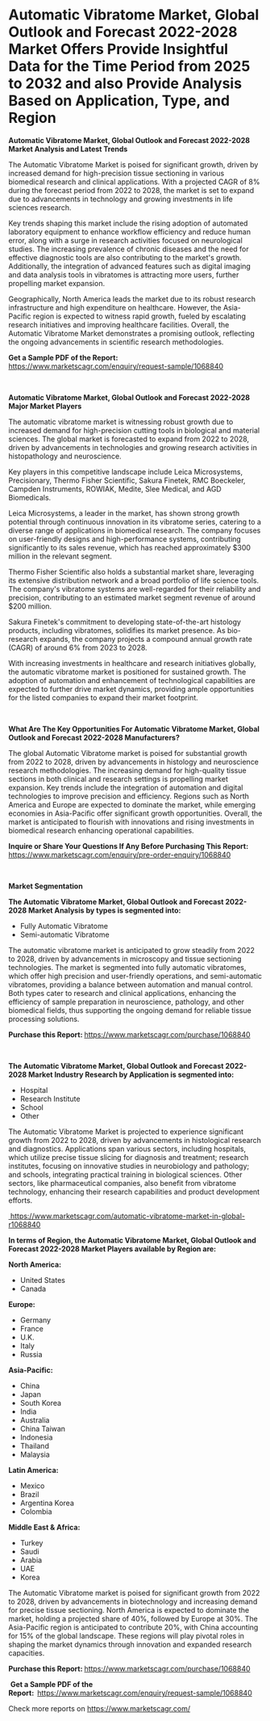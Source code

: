 <p><h1>Automatic Vibratome Market, Global Outlook and Forecast 2022-2028 Market Offers Provide Insightful Data for the Time Period from 2025 to 2032 and also Provide Analysis Based on Application, Type, and Region</h1></p><p><strong>Automatic Vibratome Market, Global Outlook and Forecast 2022-2028 Market Analysis and Latest Trends</strong></p>
<p><p>The Automatic Vibratome Market is poised for significant growth, driven by increased demand for high-precision tissue sectioning in various biomedical research and clinical applications. With a projected CAGR of 8% during the forecast period from 2022 to 2028, the market is set to expand due to advancements in technology and growing investments in life sciences research. </p><p>Key trends shaping this market include the rising adoption of automated laboratory equipment to enhance workflow efficiency and reduce human error, along with a surge in research activities focused on neurological studies. The increasing prevalence of chronic diseases and the need for effective diagnostic tools are also contributing to the market's growth. Additionally, the integration of advanced features such as digital imaging and data analysis tools in vibratomes is attracting more users, further propelling market expansion.</p><p>Geographically, North America leads the market due to its robust research infrastructure and high expenditure on healthcare. However, the Asia-Pacific region is expected to witness rapid growth, fueled by escalating research initiatives and improving healthcare facilities. Overall, the Automatic Vibratome Market demonstrates a promising outlook, reflecting the ongoing advancements in scientific research methodologies.</p></p>
<p><strong>Get a Sample PDF of the Report:&nbsp;</strong> <a href="https://www.marketscagr.com/enquiry/request-sample/1068840?utm_campaign=3117&utm_medium=2&utm_source=Github&utm_content=ia&utm_term=21032025&utm_id=automatic-vibratome-market-global-outlook-and-forecast-2022-2028">https://www.marketscagr.com/enquiry/request-sample/1068840</a></p>
<p>&nbsp;</p>
<p><strong>Automatic Vibratome Market, Global Outlook and Forecast 2022-2028 Major Market Players</strong></p>
<p><p>The automatic vibratome market is witnessing robust growth due to increased demand for high-precision cutting tools in biological and material sciences. The global market is forecasted to expand from 2022 to 2028, driven by advancements in technologies and growing research activities in histopathology and neuroscience.</p><p>Key players in this competitive landscape include Leica Microsystems, Precisionary, Thermo Fisher Scientific, Sakura Finetek, RMC Boeckeler, Campden Instruments, ROWIAK, Medite, Slee Medical, and AGD Biomedicals. </p><p>Leica Microsystems, a leader in the market, has shown strong growth potential through continuous innovation in its vibratome series, catering to a diverse range of applications in biomedical research. The company focuses on user-friendly designs and high-performance systems, contributing significantly to its sales revenue, which has reached approximately $300 million in the relevant segment.</p><p>Thermo Fisher Scientific also holds a substantial market share, leveraging its extensive distribution network and a broad portfolio of life science tools. The company's vibratome systems are well-regarded for their reliability and precision, contributing to an estimated market segment revenue of around $200 million.</p><p>Sakura Finetek's commitment to developing state-of-the-art histology products, including vibratomes, solidifies its market presence. As bio-research expands, the company projects a compound annual growth rate (CAGR) of around 6% from 2023 to 2028.</p><p>With increasing investments in healthcare and research initiatives globally, the automatic vibratome market is positioned for sustained growth. The adoption of automation and enhancement of technological capabilities are expected to further drive market dynamics, providing ample opportunities for the listed companies to expand their market footprint.</p></p>
<p>&nbsp;</p>
<p><strong>What Are The Key Opportunities For Automatic Vibratome Market, Global Outlook and Forecast 2022-2028 Manufacturers?</strong></p>
<p><p>The global Automatic Vibratome market is poised for substantial growth from 2022 to 2028, driven by advancements in histology and neuroscience research methodologies. The increasing demand for high-quality tissue sections in both clinical and research settings is propelling market expansion. Key trends include the integration of automation and digital technologies to improve precision and efficiency. Regions such as North America and Europe are expected to dominate the market, while emerging economies in Asia-Pacific offer significant growth opportunities. Overall, the market is anticipated to flourish with innovations and rising investments in biomedical research enhancing operational capabilities.</p></p>
<p><strong>Inquire or Share Your Questions If Any Before Purchasing This Report:</strong> <a href="https://www.marketscagr.com/enquiry/pre-order-enquiry/1068840?utm_campaign=3117&utm_medium=2&utm_source=Github&utm_content=ia&utm_term=21032025&utm_id=automatic-vibratome-market-global-outlook-and-forecast-2022-2028">https://www.marketscagr.com/enquiry/pre-order-enquiry/1068840</a></p>
<p>&nbsp;</p>
<p><strong>Market Segmentation</strong></p>
<p><strong>The Automatic Vibratome Market, Global Outlook and Forecast 2022-2028 Market Analysis by types is segmented into:</strong></p>
<p><ul><li>Fully Automatic Vibratome</li><li>Semi-automatic Vibratome</li></ul></p>
<p><p>The automatic vibratome market is anticipated to grow steadily from 2022 to 2028, driven by advancements in microscopy and tissue sectioning technologies. The market is segmented into fully automatic vibratomes, which offer high precision and user-friendly operations, and semi-automatic vibratomes, providing a balance between automation and manual control. Both types cater to research and clinical applications, enhancing the efficiency of sample preparation in neuroscience, pathology, and other biomedical fields, thus supporting the ongoing demand for reliable tissue processing solutions.</p></p>
<p><strong>Purchase this Report:&nbsp;</strong><a href="https://www.marketscagr.com/purchase/1068840?utm_campaign=3117&utm_medium=2&utm_source=Github&utm_content=ia&utm_term=21032025&utm_id=automatic-vibratome-market-global-outlook-and-forecast-2022-2028">https://www.marketscagr.com/purchase/1068840</a></p>
<p>&nbsp;</p>
<p><strong>The Automatic Vibratome Market, Global Outlook and Forecast 2022-2028 Market Industry Research by Application is segmented into:</strong></p>
<p><ul><li>Hospital</li><li>Research Institute</li><li>School</li><li>Other</li></ul></p>
<p><p>The Automatic Vibratome Market is projected to experience significant growth from 2022 to 2028, driven by advancements in histological research and diagnostics. Applications span various sectors, including hospitals, which utilize precise tissue slicing for diagnosis and treatment; research institutes, focusing on innovative studies in neurobiology and pathology; and schools, integrating practical training in biological sciences. Other sectors, like pharmaceutical companies, also benefit from vibratome technology, enhancing their research capabilities and product development efforts.</p></p>
<p><a href="https://www.marketscagr.com/automatic-vibratome-market-in-global-r1068840?utm_campaign=3117&utm_medium=2&utm_source=Github&utm_content=ia&utm_term=21032025&utm_id=automatic-vibratome-market-global-outlook-and-forecast-2022-2028">&nbsp;https://www.marketscagr.com/automatic-vibratome-market-in-global-r1068840</a></p>
<p><strong>In terms of Region, the Automatic Vibratome Market, Global Outlook and Forecast 2022-2028 Market Players available by Region are:</strong></p>
<p>
    <p> <strong> North America: </strong>
        <ul>
            <li>United States</li>
            <li>Canada</li>
        </ul>
        </p> 
    <p> <strong> Europe: </strong>
        <ul>
            <li>Germany</li>
            <li>France</li>
            <li>U.K.</li>
            <li>Italy</li>
            <li>Russia</li>
        </ul>
        </p> 
    <p> <strong> Asia-Pacific: </strong>
        <ul>
            <li>China</li>
            <li>Japan</li>
            <li>South Korea</li>
            <li>India</li>
            <li>Australia</li>
            <li>China Taiwan</li>
            <li>Indonesia</li>
            <li>Thailand</li>
            <li>Malaysia</li>
        </ul>
        </p> 
    <p> <strong> Latin America: </strong>
        <ul>
            <li>Mexico</li>
            <li>Brazil</li>
            <li>Argentina Korea</li>
            <li>Colombia</li>
        </ul>
        </p> 
    <p> <strong> Middle East & Africa: </strong>
        <ul>
            <li>Turkey</li>
            <li>Saudi</li>
            <li>Arabia</li>
            <li>UAE</li>
            <li>Korea</li>
        </ul>
    </p>
    </p>
<p><p>The Automatic Vibratome market is poised for significant growth from 2022 to 2028, driven by advancements in biotechnology and increasing demand for precise tissue sectioning. North America is expected to dominate the market, holding a projected share of 40%, followed by Europe at 30%. The Asia-Pacific region is anticipated to contribute 20%, with China accounting for 15% of the global landscape. These regions will play pivotal roles in shaping the market dynamics through innovation and expanded research capacities.</p></p>
<p><strong>Purchase this Report: </strong><a href="https://www.marketscagr.com/purchase/1068840?utm_campaign=3117&utm_medium=2&utm_source=Github&utm_content=ia&utm_term=21032025&utm_id=automatic-vibratome-market-global-outlook-and-forecast-2022-2028">https://www.marketscagr.com/purchase/1068840</a></p>
<p>&nbsp;<strong>Get a Sample PDF of the Report:&nbsp;&nbsp;</strong><a href="https://www.marketscagr.com/enquiry/request-sample/1068840?utm_campaign=3117&utm_medium=2&utm_source=Github&utm_content=ia&utm_term=21032025&utm_id=automatic-vibratome-market-global-outlook-and-forecast-2022-2028">https://www.marketscagr.com/enquiry/request-sample/1068840</a></p>
<p><strong></strong></p>
<p>Check more reports on <a href="https://www.marketscagr.com/?utm_campaign=3117&utm_medium=2&utm_source=Github&utm_content=ia&utm_term=21032025&utm_id=automatic-vibratome-market-global-outlook-and-forecast-2022-2028">https://www.marketscagr.com/</a></p>